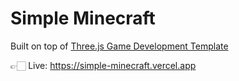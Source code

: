 # Simple Minecraft

Built on top of [Three.js Game Development Template](https://github.com/SahilK-027/threejs-gamedev-template)

👉🏻 Live: https://simple-minecraft.vercel.app
